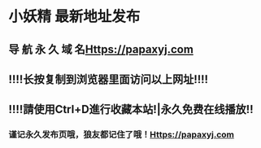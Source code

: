 # 小妖精  最新地址发布

## 导 航 永 久 域 名[Https://papaxyj.com](https://papaxyj.com/)

## ‼️‼️长按复制到浏览器里面访问以上网址‼️‼️

## ‼️‼️請使用Ctrl+D進行收藏本站!|永久免费在线播放‼️

### 谨记永久发布页哦，狼友都记住了哦！[Https://papaxyj.com](https://papaxyj.com/)
